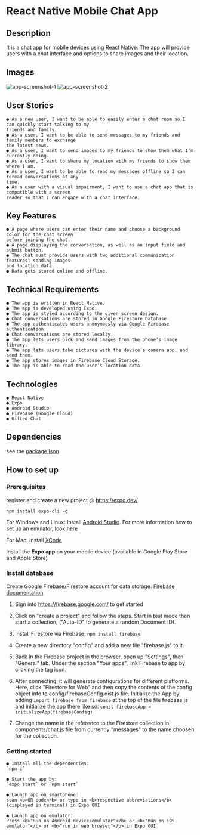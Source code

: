 # React Native Mobile Chat App

## Description

It is a chat app for mobile devices using React Native. The app will provide users with a chat interface and options to share images and their location.

## Images

![app-screenshot-1](assets/background-image.png)
![app-screenshot-2](assets/chat.png)

## User Stories

    ● As a new user, I want to be able to easily enter a chat room so I can quickly start talking to my
    friends and family.
    ● As a user, I want to be able to send messages to my friends and family members to exchange
    the latest news.
    ● As a user, I want to send images to my friends to show them what I’m currently doing.
    ● As a user, I want to share my location with my friends to show them where I am.
    ● As a user, I want to be able to read my messages offline so I can reread conversations at any
    time.
    ● As a user with a visual impairment, I want to use a chat app that is compatible with a screen
    reader so that I can engage with a chat interface.

## Key Features

    ● A page where users can enter their name and choose a background color for the chat screen
    before joining the chat.
    ● A page displaying the conversation, as well as an input field and submit button.
    ● The chat must provide users with two additional communication features: sending images
    and location data.
    ● Data gets stored online and offline.

## Technical Requirements

    ● The app is written in React Native.
    ● The app is developed using Expo.
    ● The app is styled according to the given screen design.
    ● Chat conversations are stored in Google Firestore Database.
    ● The app authenticates users anonymously via Google Firebase authentication.
    ● Chat conversations are stored locally.
    ● The app lets users pick and send images from the phone’s image library.
    ● The app lets users take pictures with the device’s camera app, and send them.
    ● The app stores images in Firebase Cloud Storage.
    ● The app is able to read the user’s location data.

## Technologies

    ● React Native
    ● Expo
    ● Android Studio
    ● Firebase (Google Cloud)
    ● Gifted Chat

## Dependencies

see the [package.json](/package.json)

## How to set up

### Prerequisites

register and create a new project @ https://expo.dev/

```
npm install expo-cli -g
```

For Windows and Linux: Install
[Android Studio](https://developer.android.com/studio).
For more information how to set up an emulator, look [here](https://docs.expo.dev/workflow/android-studio-emulator/?redirected)

For Mac: Install [XCode](https://developer.apple.com/xcode/)

Install the <b>Expo app</b> on your mobile device (available in Google Play Store and Apple Store)

### Install database

Create Google Firebase/Firestore account for data storage.
[Firebase documentation](https://firebase.google.com/docs/web/setup)

1. Sign into https://firebase.google.com/ to get started

2. Click on "create a project" and follow the steps. Start in test mode then start a collection, ("Auto-ID" to generate a random Document ID).

3. Install Firestore via Firebase: `npm install firebase`

4. Create a new directory "config" and add a new file "firebase.js" to it.

5. Back in the Firebase project in the browser, open up "Settings", then "General" tab. Under the section "Your apps", link Firebase to app by clicking the tag icon.

6. After connecting, it will generate configurations for different platforms. Here, click "Firestore for Web" and then copy the contents of the config object info to config/firebaseConfig.dist.js file. Initialize the App by adding `import firebase from firebase` at the top of the file firebase.js and initialize the app there like so: `const firebaseApp = initializeApp(firebaseConfig)`

7. Change the name in the reference to the Firestore collection in components/chat.js file from currently "messages" to the name choosen for the collection.

### Getting started

    ● Install all the dependencies:
    `npm i`

    ● Start the app by:
    `expo start` or `npm start`

    ● Launch app on smartphone:
    scan <b>QR code</b> or type in <b>respective abbreviations</b> (displayed in terminal) in Expo GUI

    ● Launch app on emulator:
    Press <b>"Run on Android device/emulator"</b> or <b>"Run on iOS emulator"</b> or <b>"run in web browser"</b> in Expo GUI
